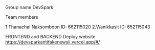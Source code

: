 Group name DevSpark


Team members 

1.Thanachai Naksomboon ID: 662115020 
2.Wanikkasit ID: 652115043


FRONTEND and BACKEND Deploy website 
https://devsparkantifakenewsii.vercel.app/#/
